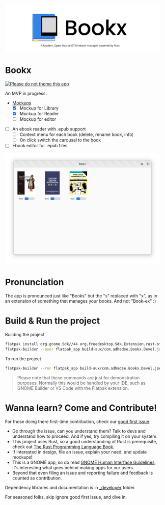 ![Bookx_github_description](data/resources/screenshots/Bookx_github_description.png)

# Bookx
[![Please do not theme this app](https://stopthemingmy.app/badge.svg)](https://stopthemingmy.app)

An MVP in progress:
- [Mockups](/mockups/)
    - [X] Mockup for Library
    - [X] Mockup for Reader
    - [ ] Mockup for editor
- [ ] An ebook reader with .epub support
    - [ ] Context menu for each book (delete, rename book, info)
    - [ ] On click switch the carousal to the book
- [ ] Ebook editor for .epub files

<div align="center">

![Main window](data/resources/screenshots/screenshot1.png)

</div>

# Pronunciation
The app is pronounced just like "Books" but the "s" replaced with "x", as in an extension of something that manages your books. And not "Book-ex" :)

# Build & Run the project

Building the project

```bash
flatpak install org.gnome.Sdk//44 org.freedesktop.Sdk.Extension.rust-stable//22.08 org.gnome.Platform//43
flatpak-builder --user flatpak_app build-aux/com.adhadse.Bookx.Devel.json
```

To run the project

```bash
flatpak-builder --run flatpak_app build-aux/com.adhadse.Bookx.Devel.json bookx
```
> Please note that these commands are just for demonstration purposes. Normally this would be handled by your IDE, such as GNOME Builder or VS Code with the Flatpak extension.

# Wanna learn? Come and Contribute!
For those doing there first-time contribution, check our [good first issue](https://github.com/adhadse/Bookx/issues?q=is%3Aopen+is%3Aissue+label%3A%22good+first+issue%22). 

- Go through the issue, can you understand them? Talk to devs and understand how to proceed. And if yes, try compiling it on your system.
- This project uses Rust, so a good understanding of Rust is prerequisite, check out [The Rust Programming Language Book](https://doc.rust-lang.org/stable/book/). 
- If interested in design, file an issue, explain your need, and update mockups!
- This is a GNOME app, so do read [GNOME Human Interface Guidelines](https://developer.gnome.org/hig/), it's interesting what goes behind making apps for our users.
- Beyond that even filing an issue and reporting failure and feedback is counted as contribution.

Dependency libraries and documentation is in [_developer](https://github.com/adhadse/Bookx/blob/master/_developer/docs.md) folder.

For seasoned folks, skip ignore good first issue, and dive in.

